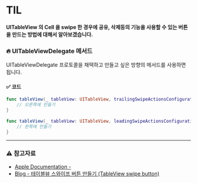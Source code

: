 # TIL

**UITableView 의 Cell 을 swipe 한 경우에 공유, 삭제등의 기능을 사용할 수 있는 버튼을 만드는 방법에 대해서 알아보겠습니다.**

### 🔥 UITableViewDelegate 메서드

UITableViewDelegate 프로토콜을 채택하고 만들고 싶은 방향의 메서드를 사용하면 됩니다.

#### ✅ 코드

~~~ swift
func tableView(_ tableView: UITableView, trailingSwipeActionsConfigurationForRowAt indexPath: IndexPath) -> UISwipeActionsConfiguration? {
	// 오른쪽에 만들기
}
    
func tableView(_ tableView: UITableView, leadingSwipeActionsConfigurationForRowAt indexPath: IndexPath) -> UISwipeActionsConfiguration? {
	// 왼쪽에 만들기
}
~~~


***

### ⚠️ 참고자료
- [Apple Documentation - ]()
- [Blog - 테이블뷰 스와이프 버튼 만들기 (TableView swipe button)](https://gonslab.tistory.com/45)
